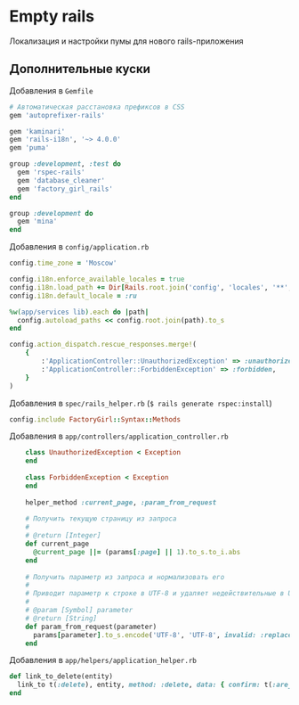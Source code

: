 Empty rails
===========

Локализация и настройки пумы для нового rails-приложения

Дополнительные куски
--------------------

Добавления в `Gemfile`

```ruby
# Автоматическая расстановка префиксов в CSS
gem 'autoprefixer-rails'

gem 'kaminari'
gem 'rails-i18n', '~> 4.0.0'
gem 'puma'

group :development, :test do
  gem 'rspec-rails'
  gem 'database_cleaner'
  gem 'factory_girl_rails'
end

group :development do
  gem 'mina'
end
```

Добавления в `config/application.rb`

```ruby
config.time_zone = 'Moscow'

config.i18n.enforce_available_locales = true
config.i18n.load_path += Dir[Rails.root.join('config', 'locales', '**', '*.{rb,yml}')]
config.i18n.default_locale = :ru

%w(app/services lib).each do |path|
  config.autoload_paths << config.root.join(path).to_s
end

config.action_dispatch.rescue_responses.merge!(
    {
        :'ApplicationController::UnauthorizedException' => :unauthorized,
        :'ApplicationController::ForbiddenException' => :forbidden,
    }
)
```

Добавления в `spec/rails_helper.rb` (`$ rails generate rspec:install`)

```ruby
config.include FactoryGirl::Syntax::Methods
```

Добавления в `app/controllers/application_controller.rb`

```ruby
    class UnauthorizedException < Exception
    end
    
    class ForbiddenException < Exception
    end
    
    helper_method :current_page, :param_from_request
    
    # Получить текущую страницу из запроса
    #
    # @return [Integer]
    def current_page
      @current_page ||= (params[:page] || 1).to_s.to_i.abs
    end
    
    # Получить параметр из запроса и нормализовать его
    #
    # Приводит параметр к строке в UTF-8 и удаляет недействительные в UTF-8 символы
    #
    # @param [Symbol] parameter
    # @return [String]
    def param_from_request(parameter)
      params[parameter].to_s.encode('UTF-8', 'UTF-8', invalid: :replace, replace: '')
    end
```

Добавления в `app/helpers/application_helper.rb`

```ruby
def link_to_delete(entity)
  link_to t(:delete), entity, method: :delete, data: { confirm: t(:are_you_sure) }
end
```
